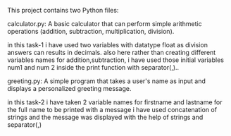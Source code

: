 This project contains two Python files:

calculator.py: A basic calculator that can perform simple arithmetic operations (addition, subtraction, multiplication, division).

in this task-1 i have used two variables with datatype float as division answers can results in decimals.
also here rather than creating different variables names for addition,subtraction,
i have used those initial variables num1 and num 2 inside the print function with separator(,)..


greeting.py: A simple program that takes a user's name as input and displays a personalized greeting message.

in this task-2 i have taken 2 variable names for firstname and lastname 
for the full name to be printed with a message i have used concatenation of strings
and the message was displayed with the help of strings and separator(,)